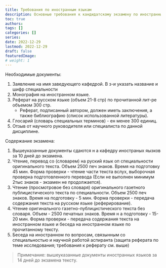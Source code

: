 ```yaml
---
title: Требования по иностранным языкам
description: Основные требования к кандидатскому экзамену по иностранным языкам
toc: true
authors:
tags: []
categories: []
series:
date: 2022-12-29
lastmod: 2022-12-29
draft: false
featuredImage:
# weight: 1
---
```


Необходимые документы:

1. Заявление на имя заведующего кафедрой. В з-и указать название и шифр специальности
1. Монография на иностранном языке.
1. Реферат на русском языке (объем 21-8 стр) по прочитанной лит-ре объемом 300 стр.
   - Реферат, подписанный автором, должен иметь заключения, а также библиографию (список использованной литературы).
2. Глосарий (словарь специальных терминов) - ен менее 300 единиц.
3. Отзыв от научного руководителя или специалиста по данной дисциплине.

Содержание экзамена:

1. Вышеуказанные документы сдаются н а кафедру иностраных яызков за 10 дней до экзамена.
2. Чтение, перевод со (словарем) на руский язык оп специальности оригинального текста. Объем 2500 печ знаков. Время на подготовку 45 мин.
Форма проверки - чтение части текста вслух, выборочная проверка подготовленного перевода (Если не
выполнен минимум 2тыс знаков - экзамен не продолжается).
3. Чтение (просмотровое без словаря) оригинального газетного публицистического текста по специальности. Объем 2500 печ знаков. Время на подготовку - 5 мин.
Форма проверки - передача содержания текста на русском языке (реферирование).
4. Чтение оригинального газетно-публицистического текста без словаря. Объем - 2500 печатных знаков. Время н а подготовку - 15-20 мин.
Форма проверки - передача содержания текста на иностранном языке и беседа на иностранном языке по прочитанному тексту.
5. Беседа на иностранном по вопросам, связынным со специальностью и научной работой аспиранта (защита реферата по теме исследования; требования к реферату см. выше)

> Примечание: вышеуказанные документы иностранных языков за 14 дней до экзамена тексту.
